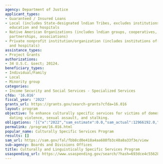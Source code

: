 ```yaml
---
agency: Department of Justice
applicant_types:
- Guaranteed / Insured Loans
- Local (includes State-designated lndian Tribes, excludes institutions of higher
  education and hospitals
- Native American Organizations (includes lndian groups, cooperatives, corporations,
  partnerships, associations)
- Private nonprofit institution/organization (includes institutions of higher education
  and hospitals)
assistance_types:
- Project Grants
authorizations:
- 34 U.S.C. &sect; 20124.
beneficiary_types:
- Individual/Family
- Local
- Minority group
categories:
- Income Security and Social Services - Specialized Services
cfda: '16.016'
fiscal_year: '2022'
grants_url: https://grants.gov/search-grants?cfda=16.016
layout: program
objective: To enhance culturally specific services for victims of domestic violence,
  dating violence, sexual assault, and stalking.
obligations: '[{"x":"2022","sam_estimate":0.0,"sam_actual":12966192.0,"usa_spending_actual":12966192.0},{"x":"2023","sam_estimate":25024327.0,"sam_actual":0.0,"usa_spending_actual":24945218.12},{"x":"2024","sam_estimate":25024327.0,"sam_actual":0.0,"usa_spending_actual":-66342.88}]'
permalink: /program/16.016.html
popular_name: Culturally Specific Services Program
results: []
sam_url: https://sam.gov/fal/fbb8cd0e418a4aa688fb3c48a8a33f3e/view
sub-agency: Boards and Divisions Offices
title: Culturally and Linguistically Specific Services Program
usaspending_url: https://www.usaspending.gov/search/?hash=693dce4c5562831d78f9bb274cccbddc
---
```

